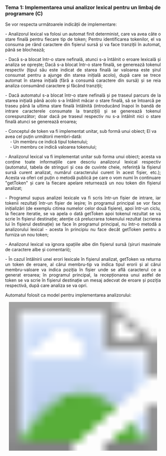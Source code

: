 ### Tema 1: Implementarea unui analizor lexical pentru un limbaj de programare (C)

Se vor respecta următoarele indicății de implementare:
<p align="justify">
- Analizorul lexical va folosi un automat finit determinist, care va avea câte o stare finală pentru fiecare tip de token; Pentru identificarea tokenilor, el va consuma pe rând caractere din fișierul sursă și va face tranziții în automat, până se blochează; 
</p>
<p align="justify">
- Dacă s-a blocat într-o stare nefinală, atunci s-a întâlnit o eroare lexicală și analiza se oprește; Dacă s-a blocat într-o stare finală, se generează tokenul respectiv (tipul său este indicat de starea finală  iar valoarea este șirul consumat pentru a ajunge din starea inițială acolo), după care se trece automat în starea inițială (fără a consumă caractere din sursă) și se reia analiza consumând caractere și făcând tranziții;
</p>
<p align="justify">
- Dacă automatul s-a blocat într-o stare nefinală și pe traseul parcurs de la starea inițială până acolo s-a întâlnit măcar o stare finală, să se întoarcă pe traseu până la ultima stare finală întâlnită (introducând înapoi în bandă de intrare caracterele consumate la tranziții) și se generează tokenul corespunzător; doar dacă pe traseul respectiv nu s-a întâlnit nici o stare finală atunci se generează eroarea;
</p>
<p>
- Conceptul de token va fi implementat unitar, sub formă unui obiect; El va avea cel puțin următorii membri-dată:
  <br>&nbsp;&nbsp;&nbsp;&nbsp;- Un membru ce indică tipul tokenului;
  <br>&nbsp;&nbsp;&nbsp;&nbsp;- Un membru ce indică valoarea tokenului;
 </p>
<p align="justify">
- Analizorul lexical va fi implementat unitar sub forma unui obiect; acesta va conține toate informațiile care descriu analizorul lexical respectiv (automatul, tabela de stringuri și cea de cuvinte cheie, referință la fișierul sursă curent analizat, numărul caracterului curent în acest fișier, etc.); Acesta va oferi cel puțin o metodă publică pe care o vom numi în continuare "getToken" și care la fiecare apelare returnează un nou token din fișierul analizat;
</p>
<p align="justify">
- Programul supus analizei lexicale va fi scris într-un fișier de intrare, iar tokenii rezultați într-un fișier de ieșire; în programul principal se vor face inițializări (de exemplu citirea numelor celor două fișiere), apoi într-un ciclu, la fiecare iteratie, se va apela o dată getToken apoi tokenul rezultat se va scrie în fișierul destinație; atenție că prelucrarea tokenului rezultat (scrierea lui în fișierul destinație) se face în programul principal, nu într-o metodă a analizorului lexical - acesta în principiu nu face decât getToken pentru  a furniza un nou token;
<p align="justify">
- Analizorul lexical va ignora spațiile albe din fișierul sursă (șiruri maximale de caractere albe și comentarii);
</p>
<p align="justify">
- În cazul întâlnirii unei erori lexicale în fișierul analizat, getToken va returna un token de eroare, al cărui membru-tip va indica tipul erorii și al cărui membru-valoare va indica poziția în fișier unde se află caracterul ce a generat eroarea; în programul principal, la recepționarea unui astfel de token se va scrie în fișierul destinație un mesaj adecvat de eroare și poziția respectivă,  după care analiza se va opri.
</p>
Automatul folosit ca model pentru implementarea analizorului:
<p align="center">
  <img src="https://github.com/DanielM24/Uni-Projects/blob/main/TC/LexerC/DFA.png" style="zoom:30;" />
</p>
